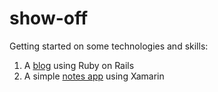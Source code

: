 # show-off

Getting started on some technologies and skills:

1. A [blog](https://github.com/avpalmeira/show-off/tree/master/rails-blog) using Ruby on Rails
2. A simple [notes app](https://github.com/avpalmeira/show-off/tree/master/xamarin-notes) using Xamarin
